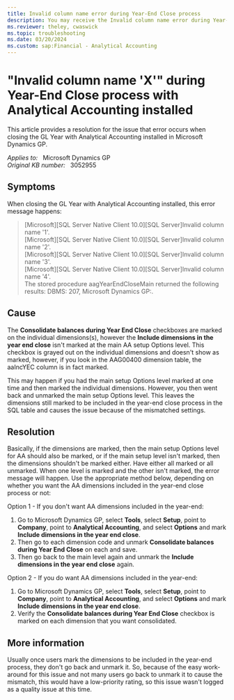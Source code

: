```yaml
---
title: Invalid column name error during Year-End Close process
description: You may receive the Invalid column name error during Year-End Close process with Analytical Accounting installed in Microsoft Dynamics GP.
ms.reviewer: theley, cwaswick
ms.topic: troubleshooting
ms.date: 03/20/2024
ms.custom: sap:Financial - Analytical Accounting
---
```

# "Invalid column name 'X'" during Year-End Close process with Analytical Accounting installed

This article provides a resolution for the issue that error occurs when closing the GL Year with Analytical Accounting installed in Microsoft Dynamics GP.

_Applies to:_ &nbsp; Microsoft Dynamics GP  
_Original KB number:_ &nbsp; 3052955

## Symptoms

When closing the GL Year with Analytical Accounting installed, this error message happens:

> [Microsoft][SQL Server Native Client 10.0][SQL Server]Invalid column name '1'.  
[Microsoft][SQL Server Native Client 10.0][SQL Server]Invalid column name '2'.  
[Microsoft][SQL Server Native Client 10.0][SQL Server]Invalid column name '3'.  
[Microsoft][SQL Server Native Client 10.0][SQL Server]Invalid column name '4'.  
The stored procedure aagYearEndCloseMain returned the following results: DBMS: 207, Microsoft Dynamics GP:.

## Cause

The **Consolidate balances during Year End Close** checkboxes are marked on the individual dimensions(s), however the **Include dimensions in the year end close** isn't marked at the main AA setup Options level. This checkbox is grayed out on the individual dimensions and doesn't show as marked, however, if you look in the AAG00400 dimension table, the aaIncYEC column is in fact marked.

This may happen if you had the main setup Options level marked at one time and then marked the individual dimensions. However, you then went back and unmarked the main setup Options level. This leaves the dimensions still marked to be included in the year-end close process in the SQL table and causes the issue because of the mismatched settings.

## Resolution

Basically, if the dimensions are marked, then the main setup Options level for AA should also be marked, or if the main setup level isn't marked, then the dimensions shouldn't be marked either. Have either all marked or all unmarked. When one level is marked and the other isn't marked, the error message will happen. Use the appropriate method below, depending on whether you want the AA dimensions included in the year-end close process or not:

Option 1 - If you don't want AA dimensions included in the year-end:

1. Go to Microsoft Dynamics GP, select **Tools**, select **Setup**, point to **Company**, point to **Analytical Accounting**, and select **Options** and mark **Include dimensions in the year end close**.
2. Then go to each dimension code and unmark **Consolidate balances during Year End Close** on each and save.
3. Then go back to the main level again and unmark the **Include dimensions in the year end close** again.

Option 2 - If you do want AA dimensions included in the year-end:

1. Go to Microsoft Dynamics GP, select **Tools**, select **Setup**, point to **Company**, point to **Analytical Accounting**, and select **Options** and mark **Include dimensions in the year end close**.
2. Verify the **Consolidate balances during Year End Close** checkbox is marked on each dimension that you want consolidated.

## More information

Usually once users mark the dimensions to be included in the year-end process, they don't go back and unmark it. So, because of the easy work-around for this issue and not many users go back to unmark it to cause the mismatch, this would have a low-priority rating, so this issue wasn't logged as a quality issue at this time.
